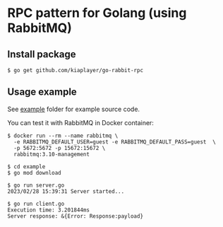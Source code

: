 # RPC pattern for Golang (using RabbitMQ)

## Install package
```
$ go get github.com/kiaplayer/go-rabbit-rpc
```

## Usage example

See [example](example) folder for example source code.

You can test it with RabbitMQ in Docker container:
```
$ docker run --rm --name rabbitmq \
  -e RABBITMQ_DEFAULT_USER=guest -e RABBITMQ_DEFAULT_PASS=guest  \
  -p 5672:5672 -p 15672:15672 \
  rabbitmq:3.10-management

$ cd example
$ go mod download

$ go run server.go
2023/02/28 15:39:31 Server started...

$ go run client.go
Execution time: 3.201844ms
Server response: &{Error: Response:payload}
```
